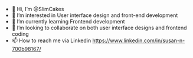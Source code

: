 - 👋 Hi, I’m @SlimCakes
- 👀 I’m interested in User interface design and front-end development
- 🌱 I’m currently learning Frontend development
- 💞️ I’m looking to collaborate on both user interface designs and frontend coding
- 📫 How to reach me via Linkedin https://www.linkedin.com/in/susan-n-700b98167/

<!---
SlimCakes/SlimCakes is a ✨ special ✨ repository because its `README.md` (this file) appears on your GitHub profile.
You can click the Preview link to take a look at your changes.
--->
